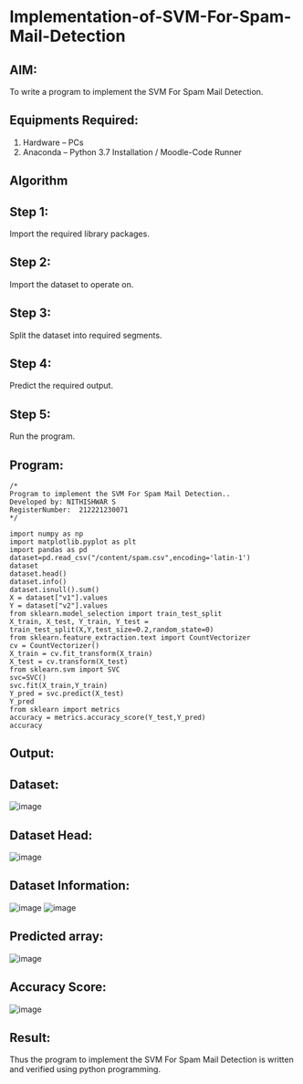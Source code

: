 # Implementation-of-SVM-For-Spam-Mail-Detection

## AIM:
To write a program to implement the SVM For Spam Mail Detection.

## Equipments Required:
1. Hardware – PCs
2. Anaconda – Python 3.7 Installation / Moodle-Code Runner

## Algorithm
## Step 1:
Import the required library packages.
## Step 2:

Import the dataset to operate on.
## Step 3:

Split the dataset into required segments.
## Step 4:

Predict the required output.
## Step 5:

Run the program.
## Program:
```
/*
Program to implement the SVM For Spam Mail Detection..
Developed by: NITHISHWAR S
RegisterNumber:  212221230071
*/

import numpy as np
import matplotlib.pyplot as plt
import pandas as pd
dataset=pd.read_csv("/content/spam.csv",encoding='latin-1')
dataset
dataset.head()
dataset.info()
dataset.isnull().sum()
X = dataset["v1"].values
Y = dataset["v2"].values
from sklearn.model_selection import train_test_split
X_train, X_test, Y_train, Y_test = train_test_split(X,Y,test_size=0.2,random_state=0)
from sklearn.feature_extraction.text import CountVectorizer
cv = CountVectorizer()
X_train = cv.fit_transform(X_train)
X_test = cv.transform(X_test)
from sklearn.svm import SVC
svc=SVC()
svc.fit(X_train,Y_train)
Y_pred = svc.predict(X_test)
Y_pred
from sklearn import metrics
accuracy = metrics.accuracy_score(Y_test,Y_pred)
accuracy
```

## Output:
## Dataset:
![image](https://user-images.githubusercontent.com/94164665/173334667-7551bf8a-a777-479e-8951-0820173e7638.png)
## Dataset Head:
![image](https://user-images.githubusercontent.com/94164665/173334773-8483e459-92ef-4d03-b94c-a6a349dfed97.png)

## Dataset Information:
![image](https://user-images.githubusercontent.com/94164665/173334841-cc2b2a12-cf6f-479f-a6e0-b50cdffd13ad.png)
![image](https://user-images.githubusercontent.com/94164665/173334923-f5a69fd2-6c86-454c-a698-5074c57ee503.png)

## Predicted array:
![image](https://user-images.githubusercontent.com/94164665/173334997-e3956e18-b9ca-4095-8eab-15b44bab0876.png)
## Accuracy Score:
![image](https://user-images.githubusercontent.com/94164665/173335081-2ec47fe9-877a-41ac-8df1-45b4c28c1394.png)


## Result:
Thus the program to implement the SVM For Spam Mail Detection is written and verified using python programming.
